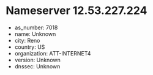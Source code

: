 # Nameserver 12.53.227.224

* as_number: 7018
* name: Unknown
* city: Reno
* country: US
* organization: ATT-INTERNET4
* version: Unknown
* dnssec: Unknown

